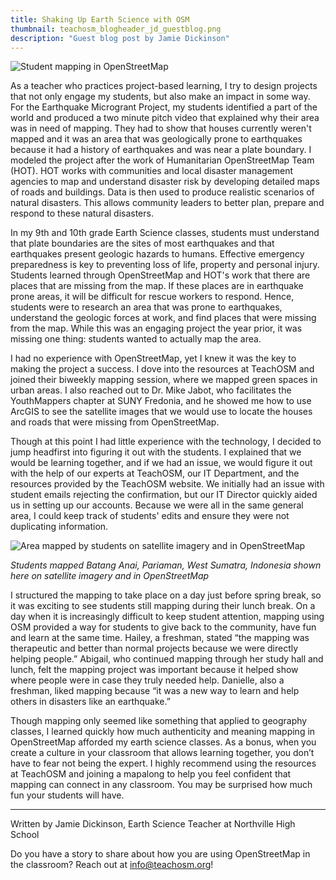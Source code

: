 ```yaml
---
title: Shaking Up Earth Science with OSM
thumbnail: teachosm_blogheader_jd_guestblog.png
description: "Guest blog post by Jamie Dickinson"
---
```


![Student mapping in OpenStreetMap](../../../assets/images/blog/teachosm_blogheader_jd_guestblog.png)

As a teacher who practices project-based learning, I try to design projects that not only engage my students, but also make an impact in some way.  For the Earthquake Microgrant Project, my students identified a part of the world and produced a two minute pitch video that explained why their area was in need of mapping. They had to show that houses currently weren't mapped and it was an area that was geologically prone to earthquakes because it had a history of earthquakes and was near a plate boundary. I modeled the project after the work of Humanitarian OpenStreetMap Team (HOT). HOT works with communities and local disaster management agencies to map and understand disaster risk by developing detailed maps of roads and buildings.  Data is then used to produce realistic scenarios of natural disasters.  This allows community leaders to better plan, prepare and respond to these natural disasters.

In my 9th and 10th grade Earth Science classes, students must understand that plate boundaries are the sites of most earthquakes and that earthquakes present geologic hazards to humans. Effective emergency preparedness is key to preventing loss of life, property and personal injury.  Students learned through OpenStreetMap and HOT's work that there are places that are missing from the map.  If these places are in earthquake prone areas, it will be difficult for rescue workers to respond. Hence, students were to research an area that was prone to earthquakes, understand the geologic forces at work, and find places that were missing from the map.  While this was an engaging project the year prior, it was missing one thing: students wanted to actually map the area.

I had no experience with OpenStreetMap, yet I knew it was the key to making the project a success.  I dove into the resources at TeachOSM and joined their biweekly mapping session, where we mapped green spaces in urban areas.  I also reached out to Dr. Mike Jabot, who facilitates the YouthMappers chapter at SUNY Fredonia, and he showed me how to use ArcGIS to see the satellite images that we would use to locate the houses and roads that were missing from OpenStreetMap.

Though at this point I had little experience with the technology, I decided to jump headfirst into figuring it out with the students.  I explained that we would be learning together, and if we had an issue, we would figure it out with the help of our experts at TeachOSM, our IT Department, and the resources provided by the TeachOSM website.  We initially had an issue with student emails rejecting the confirmation, but our IT Director quickly aided us in setting up our accounts.  Because we were all in the same general area, I could keep track of students' edits and ensure they were not duplicating information.  

![Area mapped by students on satellite imagery and in OpenStreetMap](../../../assets/images/blog/teachosm_2022-07_guestblog_pic2.png)

_Students mapped Batang Anai, Pariaman, West Sumatra, Indonesia shown here on satellite imagery and in OpenStreetMap_

I structured the mapping to take place on a day just before spring break, so it was exciting to see students still mapping during their lunch break. On a day when it is increasingly difficult to keep student attention, mapping using OSM provided a way for students to give back to the community, have fun and learn at the same time.  Hailey, a freshman, stated “the mapping was therapeutic and better than normal projects because we were directly helping people.”  Abigail, who continued mapping through her study hall and lunch, felt  the mapping project was important because it helped show where people were in case they truly needed help.  Danielle, also a freshman, liked mapping because “it was a new way to learn and help others in disasters like an earthquake.”

Though mapping only seemed like something that applied to geography classes, I learned quickly how much authenticity and meaning mapping in OpenStreetMap afforded my earth science classes.  As a bonus, when you create a culture in your classroom that allows learning together, you don’t have to fear not being the expert.  I highly recommend using the resources at TeachOSM and joining a mapalong to help you feel confident that mapping can connect in any classroom.  You may be surprised how much fun your students will have. 

---

Written by Jamie Dickinson, Earth Science Teacher at Northville High School

Do you have a story to share about how you are using OpenStreetMap in the classroom? Reach out at info@teachosm.org!
